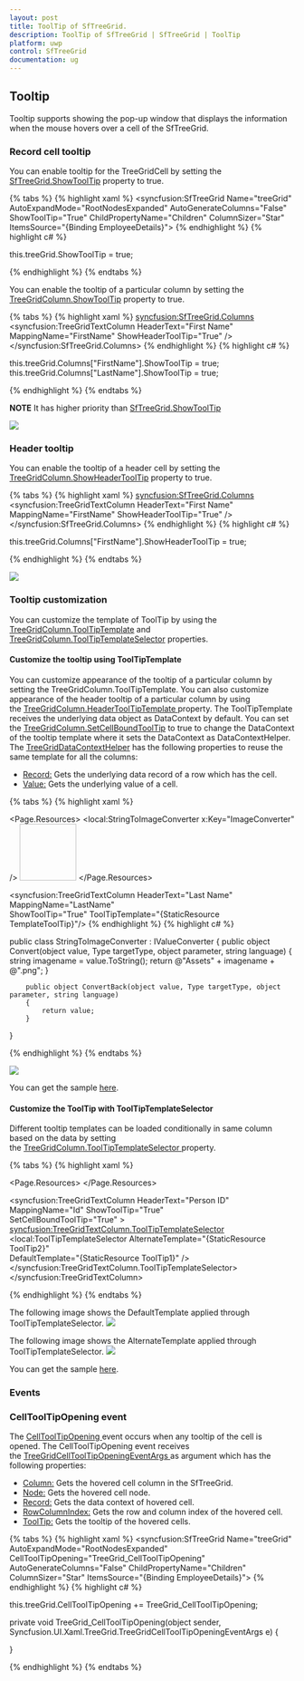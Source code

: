 ```yaml
---
layout: post
title: ToolTip of SfTreeGrid.
description: ToolTip of SfTreeGrid | SfTreeGrid | ToolTip 
platform: uwp
control: SfTreeGrid
documentation: ug
---
```



## Tooltip

Tooltip supports showing the pop-up window that displays the information when the mouse hovers over a cell of the SfTreeGrid.

### Record cell tooltip

You can enable tooltip for the TreeGridCell by setting the [SfTreeGrid.ShowToolTip](http://help.syncfusion.com/cr/cref_files/uwp/Syncfusion.SfGrid.UWP~Syncfusion.UI.Xaml.Grid.SfGridBase~ShowToolTip.html# "") property to true.

{% tabs %}
{% highlight xaml %}
<syncfusion:SfTreeGrid Name="treeGrid" 
                       AutoExpandMode="RootNodesExpanded"
                       AutoGenerateColumns="False" 
                       ShowToolTip="True"
                       ChildPropertyName="Children"
                       ColumnSizer="Star"
                       ItemsSource="{Binding EmployeeDetails}">
{% endhighlight %}
{% highlight c# %}

this.treeGrid.ShowToolTip = true;

{% endhighlight %}
{% endtabs %}

You can enable the tooltip of a particular column by setting the [TreeGridColumn.ShowToolTip](http://help.syncfusion.com/cr/cref_files/uwp/Syncfusion.SfGrid.UWP~Syncfusion.UI.Xaml.Grid.GridColumnBase~ShowToolTip.html# "") property to true.

{% tabs %}
{% highlight xaml %}
<syncfusion:SfTreeGrid.Columns>
        <syncfusion:TreeGridTextColumn HeaderText="First Name" 
                                       MappingName="FirstName" 
                                       ShowHeaderToolTip="True" />
 </syncfusion:SfTreeGrid.Columns>
{% endhighlight %}
{% highlight c# %}

this.treeGrid.Columns["FirstName"].ShowToolTip = true;
this.treeGrid.Columns["LastName"].ShowToolTip = true;

{% endhighlight %}
{% endtabs %}

**NOTE**
It has higher priority than [SfTreeGrid.ShowToolTip](http://help.syncfusion.com/cr/cref_files/uwp/Syncfusion.SfGrid.UWP~Syncfusion.UI.Xaml.Grid.SfGridBase~ShowToolTip.html# "")

![](ToolTip_images/ToolTip_img1.png)

### Header tooltip

You can enable the tooltip of a header cell by setting the [TreeGridColumn.ShowHeaderToolTip](https://help.syncfusion.com/cr/cref_files/uwp/Syncfusion.SfGrid.UWP~Syncfusion.UI.Xaml.Grid.GridColumnBase~ShowHeaderToolTip.html# "") property to true.


{% tabs %}
{% highlight xaml %}
<syncfusion:SfTreeGrid.Columns>
                <syncfusion:TreeGridTextColumn 
                                     HeaderText="First Name" 
                                     MappingName="FirstName" 
                                     ShowHeaderToolTip="True" />
</syncfusion:SfTreeGrid.Columns>
{% endhighlight %}
{% highlight c# %}

this.treeGrid.Columns["FirstName"].ShowHeaderToolTip = true;

{% endhighlight %}
{% endtabs %}

![](Tooltip_images/ToolTip_img2.png)

### Tooltip customization

You can customize the template of ToolTip by using the [TreeGridColumn.ToolTipTemplate](https://help.syncfusion.com/cr/cref_files/uwp/Syncfusion.SfGrid.UWP~Syncfusion.UI.Xaml.Grid.GridColumnBase~ToolTipTemplate.html) and [TreeGridColumn.ToolTipTemplateSelector](https://help.syncfusion.com/cr/cref_files/uwp/Syncfusion.SfGrid.UWP~Syncfusion.UI.Xaml.Grid.GridColumnBase~ToolTipTemplateSelector.html) properties. 

#### Customize the tooltip using ToolTipTemplate

You can customize appearance of the tooltip of a particular column by setting the TreeGridColumn.ToolTipTemplate. You can also customize appearance of the header tooltip of a particular column by using the [TreeGridColumn.HeaderToolTipTemplate ](http://help.syncfusion.com/cr/cref_files/uwp/Syncfusion.SfGrid.UWP~Syncfusion.UI.Xaml.Grid.GridColumnBase~HeaderToolTipTemplate.html# "")property.
The ToolTipTemplate receives the underlying data object as DataContext by default. You can set the [TreeGridColumn.SetCellBoundToolTip](https://help.syncfusion.com/cr/cref_files/uwp/Syncfusion.SfGrid.UWP~Syncfusion.UI.Xaml.Grid.GridColumnBase~SetCellBoundToolTip.html# "") to true to change the DataContext of the tooltip template where it sets the DataContext as DataContextHelper. The [TreeGridDataContextHelper](https://help.syncfusion.com/cr/cref_files/uwp/Syncfusion.SfGrid.UWP~Syncfusion.UI.Xaml.TreeGrid.Cells.TreeGridDataContextHelper.html# "") has the following properties to reuse the same template for all the columns:
* [Record:](https://help.syncfusion.com/cr/cref_files/uwp/Syncfusion.SfGrid.UWP~Syncfusion.UI.Xaml.Grid.Cells.DataContextHelper~Record.html# "") Gets the underlying data record of a row which has the cell.
* [Value:](https://help.syncfusion.com/cr/cref_files/uwp/Syncfusion.SfGrid.UWP~Syncfusion.UI.Xaml.Grid.Cells.DataContextHelper~Value.html# "") Gets the underlying value of a cell.

{% tabs %}
{% highlight xaml %}

<Page.Resources>
        <local:StringToImageConverter x:Key="ImageConverter" />
        <DataTemplate x:Key="TemplateToolTip">
            <Image Height="100" Width="100" Source="{Binding LastName, Converter= {StaticResource ImageConverter}}" />
        </DataTemplate>
 </Page.Resources>

<syncfusion:TreeGridTextColumn HeaderText="Last Name"
                               MappingName="LastName"  
                               ShowToolTip="True" 
                               ToolTipTemplate="{StaticResource TemplateToolTip}"/>
{% endhighlight %}
{% highlight c# %}

public class StringToImageConverter : IValueConverter
{
       public object Convert(object value, Type targetType, object parameter, string language)
        {
            string imagename = value.ToString();
            return @"Assets\" + imagename + @".png";
        }

        public object ConvertBack(object value, Type targetType, object parameter, string language)
        {
            return value;
        }
}

{% endhighlight %}
{% endtabs %}

![](ToolTip_images/ToolTip_img3.png)

You can get the sample [here](http://www.syncfusion.com/downloads/support/directtrac/general/ze/ToolTipTemplateDemo298673222.zip# "").

#### Customize the ToolTip with ToolTipTemplateSelector

Different tooltip templates can be loaded conditionally in same column based on the data by setting the [TreeGridColumn.ToolTipTemplateSelector ](http://help.syncfusion.com/cr/cref_files/uwp/Syncfusion.SfGrid.UWP~Syncfusion.UI.Xaml.Grid.GridColumnBase~ToolTipTemplateSelector.html# "")property.

{% tabs %}
{% highlight xaml %}

<Page.Resources>
        <DataTemplate x:Key="ToolTip1">
            <Grid>
                <TextBlock Text="{Binding Record.Id}" FontWeight="Bold" Foreground="Red" />
            </Grid>
        </DataTemplate>
        <DataTemplate x:Key="ToolTip2">
            <Grid>
                <TextBlock Text="{Binding Record.Id}" FontWeight="Bold" Foreground="Green"/>
            </Grid>
        </DataTemplate>
 </Page.Resources>
 
<syncfusion:TreeGridTextColumn  HeaderText="Person ID" 
                                MappingName="Id"
                                ShowToolTip="True"  
                                SetCellBoundToolTip="True" >
     <syncfusion:TreeGridTextColumn.ToolTipTemplateSelector>
         <local:ToolTipTemplateSelector  AlternateTemplate="{StaticResource ToolTip2}"  
                            DefaultTemplate="{StaticResource ToolTip1}" />
      </syncfusion:TreeGridTextColumn.ToolTipTemplateSelector>
</syncfusion:TreeGridTextColumn>

{% endhighlight %}
{% endtabs %}

The following image shows the DefaultTemplate applied through ToolTipTemplateSelector.
![](ToolTip_images/ToolTip_img4.png)

The following image shows the AlternateTemplate applied through  ToolTipTemplateSelector.
![](ToolTip_images/ToolTip_img5.png)

You can get the sample [here](http://www.syncfusion.com/downloads/support/directtrac/general/ze/ToolTipTemplateSelectorDemo-651257281.zip# "").

### Events

### CellToolTipOpening event

The [CellToolTipOpening ](https://help.syncfusion.com/cr/cref_files/uwp/Syncfusion.SfGrid.UWP~Syncfusion.UI.Xaml.TreeGrid.SfTreeGrid~CellToolTipOpening_EV.html# "")event occurs when any tooltip of the cell is opened. The CellToolTipOpening event receives the [TreeGridCellToolTipOpeningEventArgs ](https://help.syncfusion.com/cr/cref_files/uwp/Syncfusion.SfGrid.UWP~Syncfusion.UI.Xaml.TreeGrid.TreeGridCellToolTipOpeningEventArgs.html# "")as argument which has the following properties:
* [Column:](https://help.syncfusion.com/cr/cref_files/uwp/Syncfusion.SfGrid.UWP~Syncfusion.UI.Xaml.Grid.CellToolTipOpeningEventArgs~Column.html# "") Gets the hovered cell column in the SfTreeGrid.
* [Node:](https://help.syncfusion.com/cr/cref_files/uwp/Syncfusion.SfGrid.UWP~Syncfusion.UI.Xaml.TreeGrid.TreeGridCellToolTipOpeningEventArgs~Node.html# "") Gets the hovered cell node.
* [Record:](https://help.syncfusion.com/cr/cref_files/uwp/Syncfusion.SfGrid.UWP~Syncfusion.UI.Xaml.Grid.CellToolTipOpeningEventArgs~Record.html# "") Gets the data context of hovered cell.
* [RowColumnIndex:](https://help.syncfusion.com/cr/cref_files/uwp/Syncfusion.SfGrid.UWP~Syncfusion.UI.Xaml.Grid.CellToolTipOpeningEventArgs~RowColumnIndex.html# "") Gets the row and column index of the hovered cell.
* [ToolTip:](https://help.syncfusion.com/cr/cref_files/uwp/Syncfusion.SfGrid.UWP~Syncfusion.UI.Xaml.Grid.CellToolTipOpeningEventArgs~ToolTip.html# "") Gets the tooltip of the hovered cells.

{% tabs %}
{% highlight xaml %}
<syncfusion:SfTreeGrid Name="treeGrid" 
                       AutoExpandMode="RootNodesExpanded"
                       CellToolTipOpening="TreeGrid_CellToolTipOpening"
                       AutoGenerateColumns="False" 
                       ChildPropertyName="Children"
                       ColumnSizer="Star"
                       ItemsSource="{Binding EmployeeDetails}">
{% endhighlight %}
{% highlight c# %}

this.treeGrid.CellToolTipOpening += TreeGrid_CellToolTipOpening;

private void TreeGrid_CellToolTipOpening(object sender, Syncfusion.UI.Xaml.TreeGrid.TreeGridCellToolTipOpeningEventArgs e)
{

}

{% endhighlight %}
{% endtabs %}
